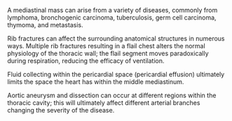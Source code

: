 A mediastinal mass can arise from a variety of diseases, commonly from lymphoma, bronchogenic carcinoma, tuberculosis, germ cell carcinoma, thymoma, and metastasis.

Rib fractures can affect the surrounding anatomical structures in numerous ways. Multiple rib fractures resulting in a flail chest alters the normal physiology of the thoracic wall; the flail segment moves paradoxically during respiration, reducing the efficacy of ventilation.

Fluid collecting within the pericardial space (pericardial effusion) ultimately limits the space the heart has within the middle mediastinum.

Aortic aneurysm and dissection can occur at different regions within the thoracic cavity; this will ultimately affect different arterial branches changing the severity of the disease.